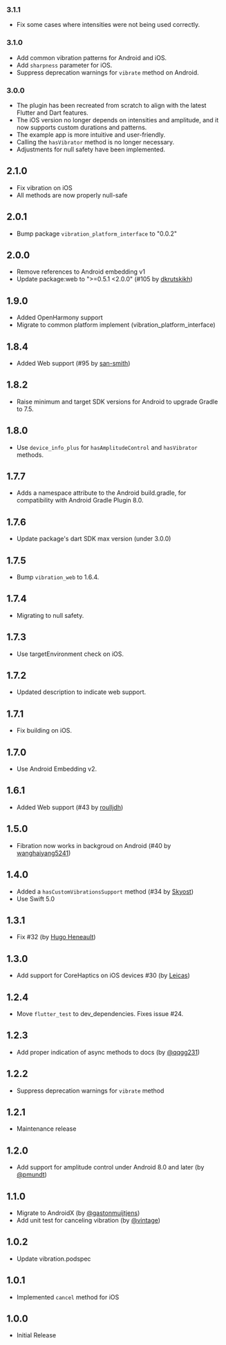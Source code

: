 ### 3.1.1

- Fix some cases where intensities were not being used correctly.

### 3.1.0

- Add common vibration patterns for Android and iOS.
- Add `sharpness` parameter for iOS.
- Suppress deprecation warnings for `vibrate` method on Android.

### 3.0.0

- The plugin has been recreated from scratch to align with the latest Flutter and Dart features.
- The iOS version no longer depends on intensities and amplitude, and it now supports custom durations and patterns.
- The example app is more intuitive and user-friendly.
- Calling the `hasVibrator` method is no longer necessary.
- Adjustments for null safety have been implemented.

## 2.1.0

- Fix vibration on iOS
- All methods are now properly null-safe

## 2.0.1

- Bump package `vibration_platform_interface` to "0.0.2"

## 2.0.0

- Remove references to Android embedding v1
- Update package:web to ">=0.5.1 <2.0.0" (#105 by [dkrutskikh](https://github.com/dkrutskikh))

## 1.9.0

- Added OpenHarmony support
- Migrate to common platform implement (vibration_platform_interface)

## 1.8.4

- Added Web support (#95 by [san-smith](https://github.com/san-smith))

## 1.8.2

- Raise minimum and target SDK versions for Android to upgrade Gradle to 7.5.

## 1.8.0

- Use `device_info_plus` for `hasAmplitudeControl` and `hasVibrator` methods.

## 1.7.7

- Adds a namespace attribute to the Android build.gradle, for compatibility with Android Gradle Plugin 8.0.

## 1.7.6

- Update package's dart SDK max version (under 3.0.0)

## 1.7.5

- Bump `vibration_web` to 1.6.4.

## 1.7.4

- Migrating to null safety.

## 1.7.3

- Use targetEnvironment check on iOS.

## 1.7.2

- Updated description to indicate web support.

## 1.7.1

- Fix building on iOS.

## 1.7.0

- Use Android Embedding v2.

## 1.6.1

- Added Web support (#43 by [roulljdh](https://github.com/roulljdh))

## 1.5.0

- Fibration now works in backgroud on Android (#40 by [wanghaiyang5241](https://github.com/wanghaiyang5241))

## 1.4.0

- Added a `hasCustomVibrationsSupport` method (#34 by [Skyost](https://github.com/Skyost))
- Use Swift 5.0

## 1.3.1

- Fix #32 (by [Hugo Heneault](https://github.com/HugoHeneault))

## 1.3.0

- Add support for CoreHaptics on iOS devices #30 (by [Leicas](https://github.com/Leicas))

## 1.2.4

- Move `flutter_test` to dev_dependencies. Fixes issue #24.

## 1.2.3

- Add proper indication of async methods to docs (by [@qqgg231](https://github.com/qqgg231))

## 1.2.2

- Suppress deprecation warnings for `vibrate` method

## 1.2.1

- Maintenance release

## 1.2.0

- Add support for amplitude control under Android 8.0 and later (by [@pmundt](https://github.com/pmundt))

## 1.1.0

- Migrate to AndroidX (by [@gastonmuijtjens](https://github.com/gastonmuijtjens))
- Add unit test for canceling vibration (by [@vintage](https://github.com/vintage))

## 1.0.2

- Update vibration.podspec

## 1.0.1

- Implemented `cancel` method for iOS

## 1.0.0

- Initial Release
